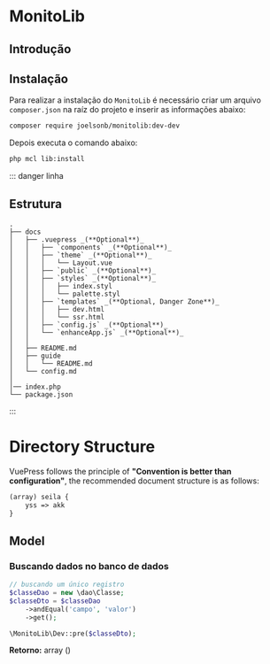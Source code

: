 # MonitoLib

## Introdução

## Instalação
Para realizar a instalação do `MonitoLib` é necessário criar um arquivo `composer.json` na raíz do projeto e inserir as informações abaixo:
```sh
composer require joelsonb/monitolib:dev-dev
```
Depois executa o comando abaixo:
```sh
php mcl lib:install
```

::: danger linha

## Estrutura
<!-- textlint-disable terminology -->
``` text
.
├── docs
│   ├── .vuepress _(**Optional**)_
│   │   ├── `components` _(**Optional**)_
│   │   ├── `theme` _(**Optional**)_
│   │   │   └── Layout.vue
│   │   ├── `public` _(**Optional**)_
│   │   ├── `styles` _(**Optional**)_
│   │   │   ├── index.styl
│   │   │   └── palette.styl
│   │   ├── `templates` _(**Optional, Danger Zone**)_
│   │   │   ├── dev.html
│   │   │   └── ssr.html
│   │   ├── `config.js` _(**Optional**)_
│   │   └── `enhanceApp.js` _(**Optional**)_
│   │ 
│   ├── README.md
│   ├── guide
│   │   └── README.md
│   └── config.md
│ 
│── index.php
└── package.json
```

<!-- textlint-enable -->

:::
# Directory Structure

VuePress follows the principle of **"Convention is better than configuration"**, the recommended document structure is as follows:

```txt
(array) seila {
    yss => akk
}
```

## Model
### Buscando dados no banco de dados
```php
// buscando um único registro
$classeDao = new \dao\Classe;
$classeDto = $classeDao
    ->andEqual('campo', 'valor')
    ->get();

\MonitoLib\Dev::pre($classeDto);
```
**Retorno:**
array ()

